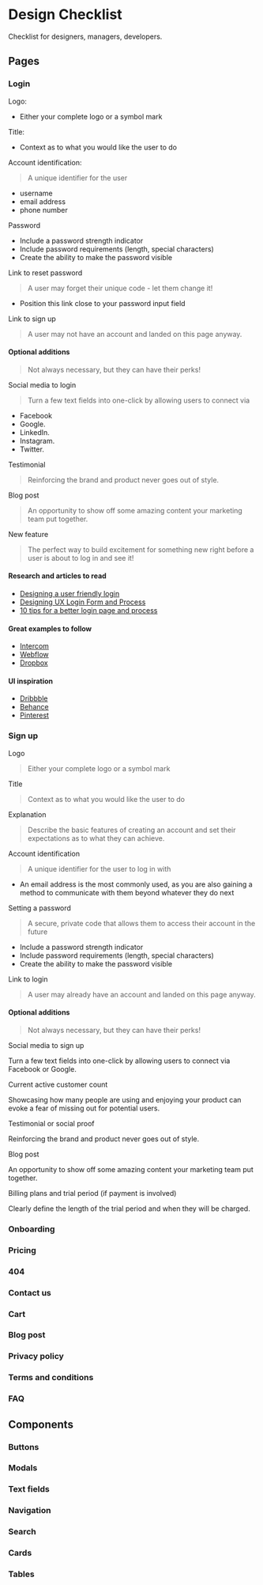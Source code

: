 # Design Checklist
Checklist for designers, managers, developers. 
## Pages
### Login
Logo:
- Either your complete logo or a symbol mark

Title:
- Context as to what you would like the user to do

Account identification:
> A unique identifier for the user
- username
- email address
- phone number

Password
- Include a password strength indicator
- Include password requirements (length, special characters)
- Create the ability to make the password visible

Link to reset password
> A user may forget their unique code - let them change it!
- Position this link close to your password input field

Link to sign up
> A user may not have an account and landed on this page anyway.

#### Optional additions
>Not always necessary, but they can have their perks!

Social media to login
>Turn a few text fields into one-click by allowing users to connect via 
- Facebook 
- Google.
- LinkedIn.
- Instagram.
- Twitter.

Testimonial
>Reinforcing the brand and product never goes out of style.

Blog post
>An opportunity to show off some amazing content your marketing team put together.

New feature
>The perfect way to build excitement for something new right before a user is about to log in and see it!

#### Research and articles to read
- [Designing a user friendly login](https://uxdesign.cc/designing-a-user-friendly-login-25855ae0cc88?ref=checklist.design)
- [Designing UX Login Form and Process](https://uxplanet.org/designing-ux-login-form-and-process-8b17167ed5b9?ref=checklist.design)
- [10 tips for a better login page and process](http://www.uxforthemasses.com/login-page/?ref=checklist.design)

#### Great examples to follow
- [Intercom](https://app.intercom.io/admins/sign_in?ref=checklist.design)
- [Webflow](https://webflow.com/dashboard/login?ref=checklist.design)
- [Dropbox](https://www.dropbox.com/login?ref=checklist.design)

#### UI inspiration
- [Dribbble](https://dribbble.com/search?q=login)
- [Behance](https://www.behance.net/search?content=projects&sort=appreciations&time=week&featured_on_behance=true&search=Login%20UI)
- [Pinterest](https://www.pinterest.com/search/pins/?q=login%20ui&rs=typed&term_meta[]=login%7Ctyped&term_meta[]=ui%7Ctyped)

### Sign up
Logo
>Either your complete logo or a symbol mark

Title
>Context as to what you would like the user to do

Explanation
>Describe the basic features of creating an account and set their expectations as to what they can achieve.

Account identification
>A unique identifier for the user to log in with

- An email address is the most commonly used, as you are also gaining a method to communicate with them beyond whatever they do next

Setting a password
>A secure, private code that allows them to access their account in the future

- Include a password strength indicator
- Include password requirements (length, special characters)
- Create the ability to make the password visible

Link to login
>A user may already have an account and landed on this page anyway.

#### Optional additions
>Not always necessary, but they can have their perks!

Social media to sign up

Turn a few text fields into one-click by allowing users to connect via Facebook or Google.

Current active customer count

Showcasing how many people are using and enjoying your product can evoke a fear of missing out for potential users.

Testimonial or social proof

Reinforcing the brand and product never goes out of style.

Blog post

An opportunity to show off some amazing content your marketing team put together.

Billing plans and trial period (if payment is involved)

Clearly define the length of the trial period and when they will be charged.
### Onboarding
### Pricing
### 404
### Contact us
### Cart
### Blog post
### Privacy policy
### Terms and conditions
### FAQ
## Components
### Buttons
### Modals
### Text fields
### Navigation
### Search
### Cards
### Tables
